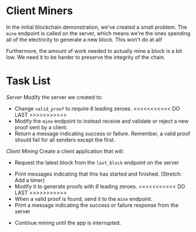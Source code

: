 # Client Miners

In the initial blockchain demonstration, we've created a small problem.  The `mine` endpoint is called on the server, which means we're the ones spending all of the electricity to generate a new block.  This won't do at all!

Furthermore, the amount of work needed to actually mine a block is a bit low.  We need it to be harder to preserve the integrity of the chain.


# Task List

*Server*
Modify the server we created to:
<!-- * Remove the `proof_of_work` function from the server. -->
* Change `valid_proof` to require *6* leading zeroes.  <<<<<<<<<<< DO LAST >>>>>>>>>>>
* Modify the `mine` endpoint to instead receive and validate or reject a new proof sent by a client.
* Return a message indicating success or failure.  Remember, a valid proof should fail for all senders except the first.

*Client Mining*
Create a client application that will:
* Request the latest block from the `last_block` endpoint on the server
<!-- * Run the `proof_of_work` function until a valid proof is found, validating or rejecting each attempt -->
* Print messages indicating that this has started and finished.  (Stretch: Add a timer)
* Modify it to generate proofs with *6* leading zeroes.   <<<<<<<<<<< DO LAST >>>>>>>>>>>
* When a valid proof is found, send it to the `mine` endpoint.  
* Print a message indicating the success or failure response from the server
<!-- * Add any coins granted to a simple integer total, and print the amount of coins the client has earned -->
* Continue mining until the app is interrupted.
